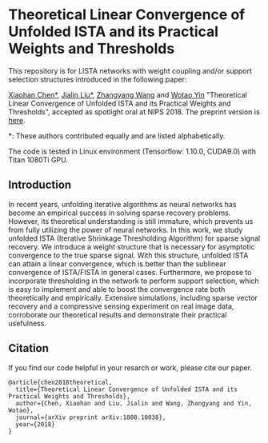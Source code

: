 # Theoretical Linear Convergence of Unfolded ISTA and its Practical Weights and Thresholds
This repository is for LISTA networks with weight coupling and/or support
selection structures introduced in the following paper:

[Xiaohan Chen\*](http://people.tamu.edu/~chernxh),
[Jialin Liu\*](https://www.math.ucla.edu/~liujl11/),
[Zhangyang Wang](http://www.atlaswang.com/) and
[Wotao Yin](http://www.math.ucla.edu/~wotaoyin/)
"Theoretical Linear Convergence of Unfolded ISTA and its Practical Weights and
Thresholds", accepted as spotlight oral at NIPS 2018. The preprint version is
[here](https://arxiv.org/abs/1808.10038).

\*: These authors contributed equally and are listed alphabetically.

The code is tested in Linux environment (Tensorflow: 1.10.0, CUDA9.0) with Titan
1080Ti GPU.

## Introduction
In recent years, unfolding iterative algorithms as neural networks has become an
empirical success in solving sparse recovery problems. However, its theoretical
understanding is still immature, which prevents us from fully utilizing the
power of neural networks. In this work, we study unfolded ISTA (Iterative
Shrinkage Thresholding Algorithm) for sparse signal recovery. We introduce a
weight structure that is necessary for asymptotic convergence to the true sparse
signal. With this structure, unfolded ISTA can attain a linear convergence,
which is better than the sublinear convergence of ISTA/FISTA in general cases.
Furthermore, we propose to incorporate thresholding in the network to perform
support selection, which is easy to implement and able to boost the convergence
rate both theoretically and empirically. Extensive simulations, including sparse
vector recovery and a compressive sensing experiment on real image data,
corroborate our theoretical results and demonstrate their practical usefulness.

## Citation
If you find our code helpful in your resarch or work, please cite our paper.
```
@article{chen2018theoretical,
  title={Theoretical Linear Convergence of Unfolded ISTA and its Practical Weights and Thresholds},
  author={Chen, Xiaohan and Liu, Jialin and Wang, Zhangyang and Yin, Wotao},
  journal={arXiv preprint arXiv:1808.10038},
  year={2018}
}
```
